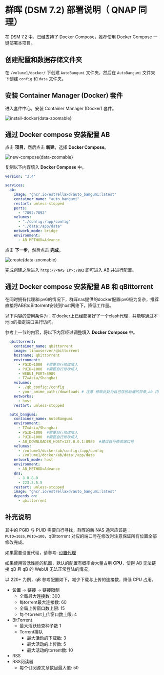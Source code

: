 # 群晖 (DSM 7.2) 部署说明（ QNAP 同理）

在 DSM 7.2 中，已经支持了 Docker Compose，推荐使用 Docker Compose 一键部署本项目。

## 创建配置和数据存储文件夹

在 `/volume1/docker/` 下创建 `AutoBangumi` 文件夹，然后在 `AutoBangumi` 文件夹下创建 `config` 和 `data` 文件夹。

## 安装 Container Manager (Docker) 套件

进入套件中心，安装 Container Manager (Docker) 套件。

![install-docker](../image/dsm/install-docker.png){data-zoomable}

## 通过 Docker compose 安装配置 AB

点击 **项目**，然后点击 **新建**，选择 **Docker Compose**。

![new-compose](../image/dsm/new-compose.png){data-zoomable}

复制以下内容填入 **Docker Compose** 中。
```yaml
version: "3.4"

services:
  ab:
    image: "ghcr.io/estrellaxd/auto_bangumi:latest"
    container_name: "auto_bangumi"
    restart: unless-stopped
    ports:
      - "7892:7892"
    volumes:
      - "./config:/app/config"
      - "./data:/app/data"
    network_mode: bridge
    environment:
      - AB_METHOD=Advance
```

点击 **下一步**，然后点击 **完成**。

![create](../image/dsm/create.png){data-zoomable}

完成创建之后进入 `http://<NAS IP>:7892` 即可进入 AB 并进行配置。

## 通过 Docker compose 安装配置 AB 和 qBittorrent

在同时拥有代理和ipv6的情况下，群晖nas提供的docker配置ipv6极为复杂，推荐直接将AB和qBittorrent安装到host网络下，降低工作量。

以下内容的使用条件为：在docker上已经部署好了一个clash代理，并能够通过本地ip的指定端口进行访问。

参考上一节的内容，将以下内容经过调整填入 **Docker Compose** 中。

```yaml
  qbittorrent:
    container_name: qbittorrent
    image: linuxserver/qbittorrent
    hostname: qbittorrent
    environment:
      - PGID=1000  #需要自行修改填入
      - PUID=1000  #需要自行修改填入
      - WEBUI_PORT=8989
      - TZ=Asia/Shanghai
    volumes:
      - ./qb_config:/config
      - your_anime_path:/downloads # 注意 修改此处为自己存放动漫的目录,ab 内下载路径填写downloads
    networks:
      - host
    restart: unless-stopped

  auto_bangumi:
    container_name: AutoBangumi
    environment:
      - TZ=Asia/Shanghai
      - PGID=1000  #需要自行修改填入
      - PUID=1000  #需要自行修改填入
      - AB_DOWNLOADER_HOST=127.0.0.1:8989  #建议自行修改端口号
    volumes:
      - /volume1/docker/ab/config:/app/config
      - /volume1/docker/ab/data:/app/data
    network_mode: host
    environment:
      - AB_METHOD=Advance
    dns:
      - 8.8.8.8
      - 223.5.5.5
    restart: unless-stopped
    image: "ghcr.io/estrellaxd/auto_bangumi:latest"
    depends_on:
      - qbittorrent

```

## 补充说明

其中的 PGID 与 PUID 需要自行寻找，群晖的新 NAS 通常应该是：`PUID=1026,PGID=100`，qBittorrent 对应的端口号在修改时注意保证所有位置全部修改完成。

如果需要设置代理，请参考: [设置代理](../config/proxy)

如果使用较低性能的机器，默认的配置有概率会大量占用 **CPU**，使得 AB 无法链接 qB 且 qB 的 WebUI 无法正常登陆的情况。

以 220+ 为例，qB 参考配置如下，减少下载与上传的连接数，降低 CPU 占用。

- 设置 -> 链接 -> 链接限制
  - 全局最大连接数: 300
  - 每torrent最大连接数: 60
  - 全局上传窗口数上限: 15
  - 每个torrent上传窗口数上限: 4
- BitTorrent
  - 最大活跃检查种子数 1
  - Torrent排队
    - 最大活动的下载数: 3
    - 最大活动的上传数: 5
    - 最大活动的torrent数: 10
- RSS
- RSS阅读器
  - 每个订阅源文章数目最大值: 50

